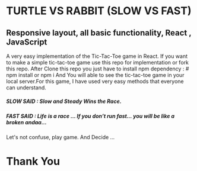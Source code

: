# TURTLE VS RABBIT (SLOW VS FAST)

## Responsive layout, all basic functionality, React , JavaScript


A very easy implementation of the Tic-Tac-Toe game in React. If you want to make a simple tic-tac-toe game use this repo for implementation or fork this repo. After Clone this repo you just have to install npm dependency : #  npm install or npm i
And You will able to see the tic-tac-toe game in your local server.For this game, I have used very easy methods that everyone can understand. 

##### SLOW SAID : Slow and Steady Wins the Race.
##### FAST SAID : Life is a race … If you don’t run fast… you will be like a broken andaa…

Let's not confuse, play game. And Decide ...

# Thank You
